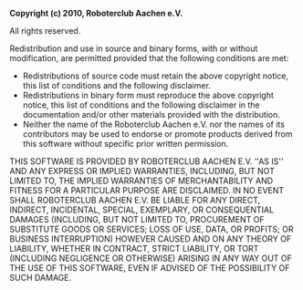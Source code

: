 **Copyright (c) 2010, Roboterclub Aachen e.V.**

All rights reserved.

Redistribution and use in source and binary forms, with or without
modification, are permitted provided that the following conditions are met:

 * Redistributions of source code must retain the above copyright
   notice, this list of conditions and the following disclaimer.
 * Redistributions in binary form must reproduce the above copyright
   notice, this list of conditions and the following disclaimer in the
   documentation and/or other materials provided with the distribution.
 * Neither the name of the Roboterclub Aachen e.V. nor the
   names of its contributors may be used to endorse or promote products
   derived from this software without specific prior written permission.

THIS SOFTWARE IS PROVIDED BY ROBOTERCLUB AACHEN E.V. ''AS IS'' AND ANY
EXPRESS OR IMPLIED WARRANTIES, INCLUDING, BUT NOT LIMITED TO, THE IMPLIED
WARRANTIES OF MERCHANTABILITY AND FITNESS FOR A PARTICULAR PURPOSE ARE
DISCLAIMED. IN NO EVENT SHALL ROBOTERCLUB AACHEN E.V. BE LIABLE FOR ANY
DIRECT, INDIRECT, INCIDENTAL, SPECIAL, EXEMPLARY, OR CONSEQUENTIAL DAMAGES
(INCLUDING, BUT NOT LIMITED TO, PROCUREMENT OF SUBSTITUTE GOODS OR SERVICES;
LOSS OF USE, DATA, OR PROFITS; OR BUSINESS INTERRUPTION) HOWEVER CAUSED AND
ON ANY THEORY OF LIABILITY, WHETHER IN CONTRACT, STRICT LIABILITY, OR TORT
(INCLUDING NEGLIGENCE OR OTHERWISE) ARISING IN ANY WAY OUT OF THE USE OF
THIS SOFTWARE, EVEN IF ADVISED OF THE POSSIBILITY OF SUCH DAMAGE.